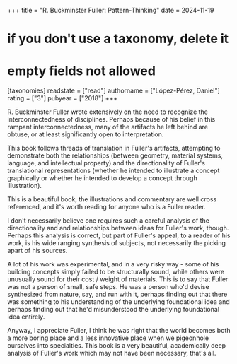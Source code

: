 +++
title = "R. Buckminster Fuller: Pattern-Thinking"
date = 2024-11-19
# if you don't use a taxonomy, delete it
# empty fields not allowed
[taxonomies]
  readstate = ["read"]
  authorname = ["López-Pérez, Daniel"]
  rating = ["3"]
  pubyear = ["2018"]
+++

R. Buckminster Fuller wrote extensively on the need to recognize the interconnectedness of disciplines. Perhaps because of his belief in this rampant interconnectedness, many of the artifacts he left behind are obtuse, or at least significantly open to interpretation.

This book follows threads of translation in Fuller's artifacts, attempting to demonstrate both the relationships (between geometry, material systems, language, and intellectual property) and the directionality of Fuller's translational representations (whether he intended to illustrate a concept graphically or whether he intended to develop a concept through illustration).

This is a beautiful book, the illustrations and commentary are well cross referenced, and it's worth reading for anyone who is a Fuller reader. 

I don't necessarily believe one requires such a careful analysis of the directionality and and relationships between ideas for Fuller's work, though. Perhaps this analysis is correct, but part of Fuller's appeal, to a reader of his work, is his wide ranging synthesis of subjects, not necessarily the picking apart of his sources.

A lot of his work was experimental, and in a very risky way - some of his building concepts simply failed to be structurally sound, while others were unusually sound for their cost / weight of materials. This is to say that Fuller was not a person of small, safe steps. He was a person who'd devise synthesized from nature, say, and run with it, perhaps finding out that there was something to his understanding of the underlying foundational idea and perhaps finding out that he'd misunderstood the underlying foundational idea entirely.

Anyway, I appreciate Fuller, I think he was right that the world becomes both a more boring place and a less innovative place when we pigeonhole ourselves into specialties. This book is a very beautiful, academically deep analysis of Fuller's work which may not have been necessary, that's all.